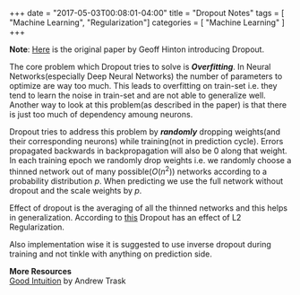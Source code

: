 +++ 
date = "2017-05-03T00:08:01-04:00" 
title = "Dropout Notes" 
tags = [ "Machine Learning", "Regularization"] categories = [ "Machine Learning" ] 
+++


<b>Note</b>: [Here](http://www.jmlr.org/papers/volume15/srivastava14a.old/source/srivastava14a.pdf) is the original paper by Geoff Hinton introducing Dropout.


The core problem which Dropout tries to solve is <b><i>Overfitting</b></i>. In Neural Networks(especially Deep Neural Networks) the number of parameters to optimize are way too much. This leads to overfitting on train-set i.e. they tend to learn the noise in train-set and are not able to generalize well. Another way to look at this problem(as described in the paper) is that there is just too much of dependency amoung neurons.

Dropout tries to address this problem by <b><i>randomly</b></i> dropping weights(and their corresponding neurons) while training(not in prediction cycle). Errors propagated backwards in backpropagation will also be 0 along that weight. In each training epoch we randomly drop weights i.e. we randomly choose a thinned network out of many possible($O(n^2)$) networks according to a probability distribution <i>p</i>. When predicting we use the full network without dropout and the scale weights by <i>p</i>.

Effect of dropout is the averaging of all the thinned networks and this helps in generalization. According to [this](http://papers.nips.cc/paper/4882-dropout-training-as-adaptive-regularization.pdf) Dropout has an effect of L2 Regularization.

Also implementation wise it is suggested to use inverse dropout during training and not tinkle with anything on prediction side.

<b>More Resources</b><br/>
[Good Intuition](http://iamtrask.github.io/2015/07/28/dropout/) by Andrew Trask